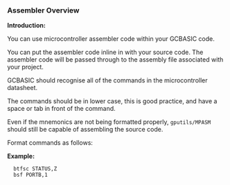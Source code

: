 <div class="section">

<div class="titlepage">

<div>

<div>

### <span id="assembler_overview"></span>Assembler Overview

</div>

</div>

</div>

<span class="strong">**Introduction:**</span>

You can use microcontroller assembler code within your GCBASIC code.

You can put the assembler code inline in with your source code. The
assembler code will be passed through to the assembly file associated
with your project.

GCBASIC should recognise all of the commands in the microcontroller
datasheet.

The commands should be in lower case, this is good practice, and have a
space or tab in front of the command.

Even if the mnemonics are not being formatted properly, `gputils/MPASM`
should still be capable of assembling the source code.

Format commands as follows:

<span class="strong">**Example:**</span>

``` screen
  btfsc STATUS,Z
  bsf PORTB,1
```

</div>
